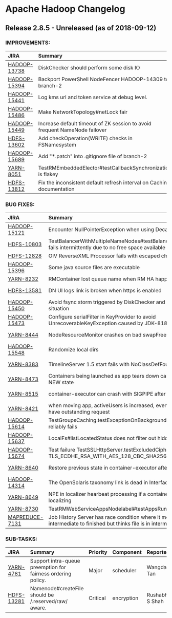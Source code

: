 
<!---
# Licensed to the Apache Software Foundation (ASF) under one
# or more contributor license agreements.  See the NOTICE file
# distributed with this work for additional information
# regarding copyright ownership.  The ASF licenses this file
# to you under the Apache License, Version 2.0 (the
# "License"); you may not use this file except in compliance
# with the License.  You may obtain a copy of the License at
#
#     http://www.apache.org/licenses/LICENSE-2.0
#
# Unless required by applicable law or agreed to in writing, software
# distributed under the License is distributed on an "AS IS" BASIS,
# WITHOUT WARRANTIES OR CONDITIONS OF ANY KIND, either express or implied.
# See the License for the specific language governing permissions and
# limitations under the License.
-->
# Apache Hadoop Changelog

## Release 2.8.5 - Unreleased (as of 2018-09-12)



### IMPROVEMENTS:

| JIRA | Summary | Priority | Component | Reporter | Contributor |
|:---- |:---- | :--- |:---- |:---- |:---- |
| [HADOOP-13738](https://issues.apache.org/jira/browse/HADOOP-13738) | DiskChecker should perform some disk IO |  Major | . | Arpit Agarwal | Arpit Agarwal |
| [HADOOP-15394](https://issues.apache.org/jira/browse/HADOOP-15394) | Backport PowerShell NodeFencer HADOOP-14309 to branch-2 |  Minor | . | Íñigo Goiri | Íñigo Goiri |
| [HADOOP-15441](https://issues.apache.org/jira/browse/HADOOP-15441) | Log kms url and token service at debug level. |  Minor | . | Wei-Chiu Chuang | Gabor Bota |
| [HADOOP-15486](https://issues.apache.org/jira/browse/HADOOP-15486) | Make NetworkTopology#netLock fair |  Major | net | Nanda kumar | Nanda kumar |
| [HADOOP-15449](https://issues.apache.org/jira/browse/HADOOP-15449) | Increase default timeout of ZK session to avoid frequent NameNode failover |  Critical | common | Karthik Palanisamy | Karthik Palanisamy |
| [HDFS-13602](https://issues.apache.org/jira/browse/HDFS-13602) | Add checkOperation(WRITE) checks in FSNamesystem |  Major | ha, namenode | Erik Krogen | Chao Sun |
| [HADOOP-15689](https://issues.apache.org/jira/browse/HADOOP-15689) | Add "\*.patch" into .gitignore file of branch-2 |  Major | . | Rui Gao | Rui Gao |
| [YARN-8051](https://issues.apache.org/jira/browse/YARN-8051) | TestRMEmbeddedElector#testCallbackSynchronization is flakey |  Major | test | Robert Kanter | Robert Kanter |
| [HDFS-13812](https://issues.apache.org/jira/browse/HDFS-13812) | Fix the inconsistent default refresh interval on Caching documentation |  Trivial | documentation | BELUGA BEHR | Hrishikesh Gadre |


### BUG FIXES:

| JIRA | Summary | Priority | Component | Reporter | Contributor |
|:---- |:---- | :--- |:---- |:---- |:---- |
| [HADOOP-15121](https://issues.apache.org/jira/browse/HADOOP-15121) | Encounter NullPointerException when using DecayRpcScheduler |  Major | . | Tao Jie | Tao Jie |
| [HDFS-10803](https://issues.apache.org/jira/browse/HDFS-10803) | TestBalancerWithMultipleNameNodes#testBalancing2OutOf3Blockpools fails intermittently due to no free space available |  Major | . | Yiqun Lin | Yiqun Lin |
| [HDFS-12828](https://issues.apache.org/jira/browse/HDFS-12828) | OIV ReverseXML Processor fails with escaped characters |  Critical | hdfs | Erik Krogen | Erik Krogen |
| [HADOOP-15396](https://issues.apache.org/jira/browse/HADOOP-15396) | Some java source files are executable |  Minor | . | Akira Ajisaka | Shashikant Banerjee |
| [YARN-8232](https://issues.apache.org/jira/browse/YARN-8232) | RMContainer lost queue name when RM HA happens |  Major | resourcemanager | Hu Ziqian | Hu Ziqian |
| [HDFS-13581](https://issues.apache.org/jira/browse/HDFS-13581) | DN UI logs link is broken when https is enabled |  Minor | datanode | Namit Maheshwari | Shashikant Banerjee |
| [HADOOP-15450](https://issues.apache.org/jira/browse/HADOOP-15450) | Avoid fsync storm triggered by DiskChecker and handle disk full situation |  Blocker | . | Kihwal Lee | Arpit Agarwal |
| [HADOOP-15473](https://issues.apache.org/jira/browse/HADOOP-15473) | Configure serialFilter in KeyProvider to avoid UnrecoverableKeyException caused by JDK-8189997 |  Critical | kms | Gabor Bota | Gabor Bota |
| [YARN-8444](https://issues.apache.org/jira/browse/YARN-8444) | NodeResourceMonitor crashes on bad swapFree value |  Major | . | Jim Brennan | Jim Brennan |
| [HADOOP-15548](https://issues.apache.org/jira/browse/HADOOP-15548) | Randomize local dirs |  Minor | . | Jim Brennan | Jim Brennan |
| [YARN-8383](https://issues.apache.org/jira/browse/YARN-8383) | TimelineServer 1.5 start fails with NoClassDefFoundError |  Blocker | . | Rohith Sharma K S | Jason Lowe |
| [YARN-8473](https://issues.apache.org/jira/browse/YARN-8473) | Containers being launched as app tears down can leave containers in NEW state |  Major | nodemanager | Jason Lowe | Jason Lowe |
| [YARN-8515](https://issues.apache.org/jira/browse/YARN-8515) | container-executor can crash with SIGPIPE after nodemanager restart |  Major | . | Jim Brennan | Jim Brennan |
| [YARN-8421](https://issues.apache.org/jira/browse/YARN-8421) | when moving app, activeUsers is increased, even though app does not have outstanding request |  Major | . | kyungwan nam |  |
| [HADOOP-15614](https://issues.apache.org/jira/browse/HADOOP-15614) | TestGroupsCaching.testExceptionOnBackgroundRefreshHandled reliably fails |  Major | . | Kihwal Lee | Weiwei Yang |
| [HADOOP-15637](https://issues.apache.org/jira/browse/HADOOP-15637) | LocalFs#listLocatedStatus does not filter out hidden .crc files |  Minor | fs | Erik Krogen | Erik Krogen |
| [HADOOP-15674](https://issues.apache.org/jira/browse/HADOOP-15674) | Test failure TestSSLHttpServer.testExcludedCiphers with TLS\_ECDHE\_RSA\_WITH\_AES\_128\_CBC\_SHA256 cipher suite |  Major | common | Gabor Bota | Szilard Nemeth |
| [YARN-8640](https://issues.apache.org/jira/browse/YARN-8640) | Restore previous state in container-executor after failure |  Major | . | Jim Brennan | Jim Brennan |
| [HADOOP-14314](https://issues.apache.org/jira/browse/HADOOP-14314) | The OpenSolaris taxonomy link is dead in InterfaceClassification.md |  Major | documentation | Daniel Templeton | Rui Gao |
| [YARN-8649](https://issues.apache.org/jira/browse/YARN-8649) | NPE in localizer hearbeat processing if a container is killed while localizing |  Major | . | lujie | lujie |
| [YARN-8730](https://issues.apache.org/jira/browse/YARN-8730) | TestRMWebServiceAppsNodelabel#testAppsRunning fails |  Major | resourcemanager | Jason Lowe | Eric Payne |
| [MAPREDUCE-7131](https://issues.apache.org/jira/browse/MAPREDUCE-7131) | Job History Server has race condition where it moves files from intermediate to finished but thinks file is in intermediate |  Major | . | Anthony Hsu | Anthony Hsu |


### SUB-TASKS:

| JIRA | Summary | Priority | Component | Reporter | Contributor |
|:---- |:---- | :--- |:---- |:---- |:---- |
| [YARN-4781](https://issues.apache.org/jira/browse/YARN-4781) | Support intra-queue preemption for fairness ordering policy. |  Major | scheduler | Wangda Tan | Eric Payne |
| [HDFS-13281](https://issues.apache.org/jira/browse/HDFS-13281) | Namenode#createFile should be /.reserved/raw/ aware. |  Critical | encryption | Rushabh S Shah | Rushabh S Shah |


